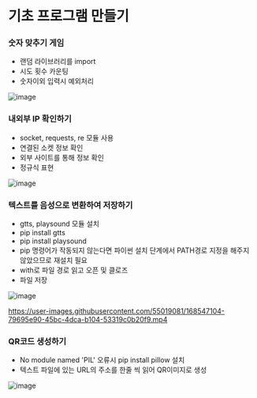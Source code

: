 # 기초 프로그램 만들기

### 숫자 맞추기 게임
- 랜덤 라이브러리를 import
- 시도 횟수 카운팅
- 숫자이외 입력시 예외처리

![image](https://user-images.githubusercontent.com/55019081/168511051-86594a51-a941-4f58-93ce-40a7f9fd50ae.png)

### 내외부 IP 확인하기
- socket, requests, re 모듈 사용
- 연결된 소켓 정보 확인
- 외부 사이트를 통해 정보 확인
- 정규식 표현

![image](https://user-images.githubusercontent.com/55019081/168529171-c8f97cec-b198-412c-87a9-4c6382211d4f.png)

### 텍스트를 음성으로 변환하여 저장하기
- gtts, playsound 모듈 설치
- pip install gtts
- pip install playsound
- pip 명령어가 작동되지 않는다면 파이썬 설치 단계에서 PATH경로 지정을 해주지 않았으므로 재설치 필요
- with로 파일 경로 읽고 오픈 및 클로즈
- 파일 저장

![image](https://user-images.githubusercontent.com/55019081/168547087-5f9d4993-ed02-4653-8167-956b1918e1d0.png)

https://user-images.githubusercontent.com/55019081/168547104-79695e90-45bc-4dca-b104-53319c0b20f9.mp4

### QR코드 생성하기
- No module named 'PIL' 오류시 pip install pillow 설치
- 텍스트 파일에 있는 URL의 주소를 한줄 씩 읽어 QR이미지로 생성

![image](https://user-images.githubusercontent.com/55019081/168557762-308a1854-8992-4613-8c46-8ebc57874aab.png)
